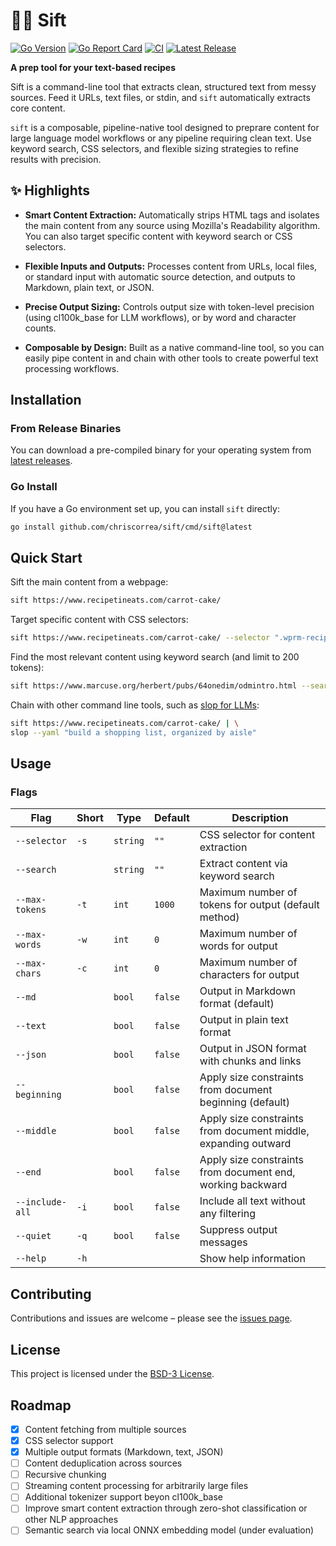 # 🧑‍🍳 Sift

[![Go Version](https://img.shields.io/github/go-mod/go-version/chriscorrea/sift)](go.mod)
[![Go Report Card](https://goreportcard.com/badge/github.com/chriscorrea/sift)](https://goreportcard.com/report/github.com/chriscorrea/sift)
[![CI](https://github.com/chriscorrea/sift/actions/workflows/push.yml/badge.svg?branch=main)](https://github.com/chriscorrea/sift/actions/workflows/push.yml)
[![Latest Release](https://img.shields.io/github/v/release/chriscorrea/sift)](https://github.com/chriscorrea/sift/releases)


**A prep tool for your text-based recipes**

Sift is a command-line tool that extracts clean, structured text from messy sources. Feed it URLs, text files, or stdin, and `sift` automatically extracts core content.

 `sift` is a composable, pipeline-native tool designed to preprare content for large language model workflows or any pipeline requiring clean text. Use keyword search, CSS selectors, and flexible sizing strategies to refine results with precision.

## ✨ Highlights

- **Smart Content Extraction:** Automatically strips HTML tags and isolates the main content from any source using Mozilla's Readability algorithm. You can also target specific content with keyword search or CSS selectors.

- **Flexible Inputs and Outputs:** Processes content from URLs, local files, or standard input with automatic source detection, and outputs to Markdown, plain text, or JSON.

- **Precise Output Sizing:** Controls output size with token-level precision (using cl100k_base for LLM workflows), or by word and character counts.

- **Composable by Design:** Built as a native command-line tool, so you can easily pipe content in and chain with other tools to create powerful text processing workflows.

## Installation

### From Release Binaries

You can download a pre-compiled binary for your operating system from [latest releases](https://github.com/chriscorrea/sift/releases).

### Go Install
If you have a Go environment set up, you can install `sift` directly:
```bash
go install github.com/chriscorrea/sift/cmd/sift@latest
```

## Quick Start

Sift the main content from a webpage:

```bash
sift https://www.recipetineats.com/carrot-cake/
```

Target specific content with CSS selectors:

```bash
sift https://www.recipetineats.com/carrot-cake/ --selector ".wprm-recipe"
```

Find the most relevant content using keyword search (and limit to 200 tokens):
```bash
sift https://www.marcuse.org/herbert/pubs/64onedim/odmintro.html --search "technology" -t 200
```

Chain with other command line tools, such as [slop for LLMs](https://github.com/chriscorrea/slop):
```bash
sift https://www.recipetineats.com/carrot-cake/ | \
slop --yaml "build a shopping list, organized by aisle"
```

## Usage

### Flags

| Flag | Short | Type | Default | Description |
|------|-------|------|---------|-------------|
| `--selector` | `-s` | `string` | `""` | CSS selector for content extraction |
| `--search` | | `string` | `""` | Extract content via keyword search |
| `--max-tokens` | `-t` | `int` | `1000` | Maximum number of tokens for output (default method) |
| `--max-words` | `-w` | `int` | `0` | Maximum number of words for output |
| `--max-chars` | `-c` | `int` | `0` | Maximum number of characters for output |
| `--md` | | `bool` | `false` | Output in Markdown format (default) |
| `--text` | | `bool` | `false` | Output in plain text format |
| `--json` | | `bool` | `false` | Output in JSON format with chunks and links |
| `--beginning` | | `bool` | `false` | Apply size constraints from document beginning (default) |
| `--middle` | | `bool` | `false` | Apply size constraints from document middle, expanding outward |
| `--end` | | `bool` | `false` | Apply size constraints from document end, working backward |
| `--include-all` | `-i` | `bool` | `false` | Include all text without any filtering |
| `--quiet` | `-q` | `bool` | `false` | Suppress output messages |
| `--help` | `-h` | | | Show help information |


## Contributing

Contributions and issues are welcome – please see the [issues page](https://github.com/chriscorrea/sift/issues).

## License

This project is licensed under the [BSD-3 License](LICENSE).

## Roadmap
- [x] Content fetching from multiple sources
- [x] CSS selector support
- [x] Multiple output formats (Markdown, text, JSON)
- [ ] Content deduplication across sources
- [ ] Recursive chunking
- [ ] Streaming content processing for arbitrarily large files
- [ ] Additional tokenizer support beyon cl100k_base 
- [ ] Improve smart content extraction through zero-shot classification or other NLP approaches
- [ ] Semantic search via local ONNX embedding model (under evaluation)

